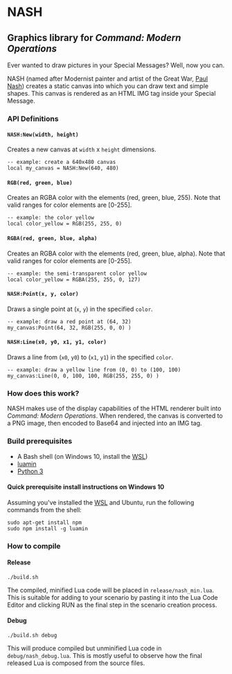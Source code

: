 # NASH
## Graphics library for *Command: Modern Operations*

Ever wanted to draw pictures in your Special Messages? Well, now you can.

NASH (named after Modernist painter and artist of the Great War, [Paul Nash](https://en.wikipedia.org/wiki/Paul_Nash_(artist))) creates a static canvas into which you can draw text and simple shapes. This canvas is rendered as an HTML IMG tag inside your Special Message.

### API Definitions

#### `NASH:New(width, height)`
Creates a new canvas at `width` x `height` dimensions.
```
-- example: create a 640x480 canvas
local my_canvas = NASH:New(640, 480)
```

#### `RGB(red, green, blue)`
Creates an RGBA color with the elements (red, green, blue, 255).
Note that valid ranges for color elements are [0-255].
```
-- example: the color yellow
local color_yellow = RGB(255, 255, 0)
```

#### `RGBA(red, green, blue, alpha)`
Creates an RGBA color with the elements (red, green, blue, alpha).
Note that valid ranges for color elements are [0-255].
```
-- example: the semi-transparent color yellow
local color_yellow = RGBA(255, 255, 0, 127)
```
#### `NASH:Point(x, y, color)`
Draws a single point at (`x`, `y`) in the specified `color`.
```
-- example: draw a red point at (64, 32)
my_canvas:Point(64, 32, RGB(255, 0, 0) )
```

#### `NASH:Line(x0, y0, x1, y1, color)`
Draws a line from (`x0`, `y0`) to (`x1`, `y1`) in the specified `color`.
```
-- example: draw a yellow line from (0, 0) to (100, 100)
my_canvas:Line(0, 0, 100, 100, RGB(255, 255, 0) )
```


### How does this work?

NASH makes use of the display capabilities of the HTML renderer built into *Command: Modern Operations*. When rendered, the canvas is converted to a PNG image, then encoded to Base64 and injected into an IMG tag.

### Build prerequisites
* A Bash shell (on Windows 10, install the [WSL](https://www.howtogeek.com/249966/how-to-install-and-use-the-linux-bash-shell-on-windows-10/))
* [luamin](https://github.com/mathiasbynens/luamin)
* [Python 3](https://www.python.org/downloads/)

#### Quick prerequisite install instructions on Windows 10

Assuming you've installed the [WSL](https://www.howtogeek.com/249966/how-to-install-and-use-the-linux-bash-shell-on-windows-10/) and Ubuntu, run the following commands from the shell:
```
sudo apt-get install npm
sudo npm install -g luamin
```

### How to compile

#### Release
```
./build.sh
```

The compiled, minified Lua code will be placed in `release/nash_min.lua`. This is suitable for adding to your scenario by pasting it into the Lua Code Editor and clicking RUN as the final step in the scenario creation process.
 
#### Debug
```
./build.sh debug
```

This will produce compiled but unminified Lua code in `debug/nash_debug.lua`. This is mostly useful to observe how the final released Lua is composed from the source files.

